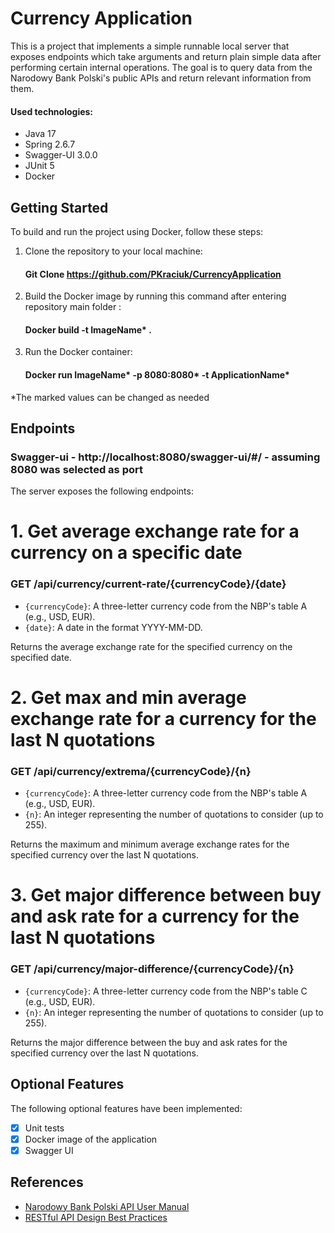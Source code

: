 # Currency Application

This is a  project that implements a simple runnable local server that exposes endpoints which take arguments and
return plain simple data after performing certain internal operations. 
The goal is to query data from the Narodowy Bank Polski's public APIs and return relevant information from them.
#### Used technologies:
* Java 17
* Spring 2.6.7
* Swagger-UI 3.0.0
* JUnit 5
* Docker

## Getting Started

To build and run the project using Docker, follow these steps:

1. Clone the repository to your local machine: 
    #### Git Clone https://github.com/PKraciuk/CurrencyApplication
2. Build the Docker image by running this command after entering repository main folder : 
    #### Docker build -t ImageName* .
3. Run the Docker container: 
    #### Docker run ImageName* -p 8080:8080* -t ApplicationName*

*The marked values can be changed as needed

## Endpoints
### Swagger-ui - http://localhost:8080/swagger-ui/#/ - assuming 8080 was selected as port

The server exposes the following endpoints:

# 1. Get average exchange rate for a currency on a specific date
### GET /api/currency/current-rate/{currencyCode}/{date}
- `{currencyCode}`: A three-letter currency code from the NBP's table A (e.g., USD, EUR).
- `{date}`: A date in the format YYYY-MM-DD.

Returns the average exchange rate for the specified currency on the specified date.


# 2. Get max and min average exchange rate for a currency for the last N quotations
### GET /api/currency/extrema/{currencyCode}/{n}
- `{currencyCode}`: A three-letter currency code from the NBP's table A (e.g., USD, EUR).
- `{n}`: An integer representing the number of quotations to consider (up to 255).

Returns the maximum and minimum average exchange rates for the specified currency over the last N quotations.


# 3. Get major difference between buy and ask rate for a currency for the last N quotations
### GET /api/currency/major-difference/{currencyCode}/{n}

- `{currencyCode}`: A three-letter currency code from the NBP's table C (e.g., USD, EUR).
- `{n}`: An integer representing the number of quotations to consider (up to 255).

Returns the major difference between the buy and ask rates for the specified currency over the last N quotations.

## Optional Features

The following optional features have been implemented:

- [x] Unit tests
- [x] Docker image of the application
- [x] Swagger UI 

## References

- [Narodowy Bank Polski API User Manual](http://api.nbp.pl/)
- [RESTful API Design Best Practices](https://learn.microsoft.com/en-us/azure/architecture/best-practices/api-design)
